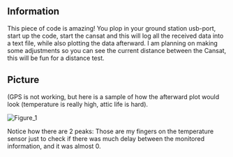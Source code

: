 ## Information

This piece of code is amazing! You plop in your ground station usb-port, start up the code, start the cansat and this will log all the received data into a text file, while also plotting the data afterward. I am planning on making some adjustments so you can see the current distance between the Cansat, this will be fun for a distance test. 

## Picture

(GPS is not working, but here is a sample of how the afterward plot would look (temperature is really high, attic life is hard).

![Figure_1](https://user-images.githubusercontent.com/25268098/122445812-35407380-cfa2-11eb-8ee4-9ee0942ef341.png)

Notice how there are 2 peaks: Those are my fingers on the temperature sensor just to check if there was much delay between the monitored information, and it was almost 0. 

